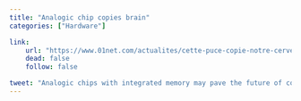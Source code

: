 ```yaml
---
title: "Analogic chip copies brain"
categories: ["Hardware"]

link:
    url: "https://www.01net.com/actualites/cette-puce-copie-notre-cerveau-pour-rendre-les-intelligences-artificielles-plus-efficaces-1358217.html"
    dead: false
    follow: false

tweet: "Analogic chips with integrated memory may pave the future of computing"
---
```

